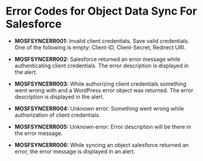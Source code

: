 # Error Codes for Object Data Sync For Salesforce
* **MOSFSYNCERR001:** Invalid client credentials. Save valid credentials. One of the following is empty: Client-ID, Client-Secret, Redirect URI.

* **MOSFSYNCERR002:** Salesforce returned an error message while authenticating client credentials. The error description is displayed in the alert.

* **MOSFSYNCERR003:** While authorizing client credentials something went wrong with and a WordPress error object was returned. The error description is displayed in the alert.

* **MOSFSYNCERR004:** Unknown error: Something went wrong while authorization of client credentials.

* **MOSFSYNCERR005:** Unknown error: Error description will be there in the error message.

* **MOSFSYNCERR006:** While syncing an object salesforce returned an error, the error message is displayed in an alert.